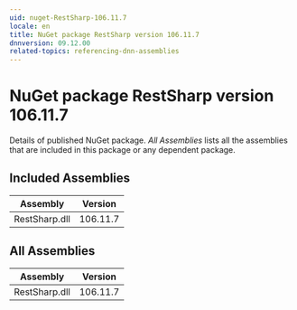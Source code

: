 ```yaml
---
uid: nuget-RestSharp-106.11.7
locale: en
title: NuGet package RestSharp version 106.11.7
dnnversion: 09.12.00
related-topics: referencing-dnn-assemblies
---
```


# NuGet package RestSharp version 106.11.7
Details of published NuGet package.
*All Assemblies* lists all the assemblies that are included in this package or any dependent package.

## Included Assemblies

|Assembly|Version|
|---|---|
|RestSharp.dll|106.11.7|

## All Assemblies

|Assembly|Version|
|---|---|
|RestSharp.dll|106.11.7|

